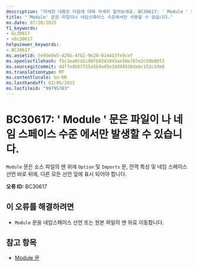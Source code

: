 ```yaml
---
description: "자세한 내용은 다음에 대해 자세히 알아보세요. BC30617: ' Module ' 문은 파일이 나 네임 스페이스 수준 에서만 발생할 수 있습니다."
title: "'Module' 문은 파일이나 네임스페이스 수준에서만 사용할 수 있습니다."
ms.date: 07/20/2015
f1_keywords:
- bc30617
- vbc30617
helpviewer_keywords:
- BC30617
ms.assetid: 5e9de8e5-d26b-4fb2-9e28-814413fe9cef
ms.openlocfilehash: f5c3ea0cd1c08fb0243043ae50e707e2c59b00f2
ms.sourcegitcommit: ddf7edb67715a5b9a45e3dd44536dabc153c1de0
ms.translationtype: MT
ms.contentlocale: ko-KR
ms.lasthandoff: 02/06/2021
ms.locfileid: "99795783"
---
```

# <a name="bc30617-module-statements-can-occur-only-at-file-or-namespace-level"></a>BC30617: ' Module ' 문은 파일이 나 네임 스페이스 수준 에서만 발생할 수 있습니다.

`Module` 문은 소스 파일의 맨 위에 `Option` 및 `Imports` 문, 전역 특성 및 네임 스페이스 선언 바로 뒤에, 다른 모든 선언 앞에 표시 되어야 합니다.

 **오류 ID:** BC30617

## <a name="to-correct-this-error"></a>이 오류를 해결하려면

- `Module` 문을 네임스페이스 선언 또는 원본 파일의 맨 위로 이동합니다.

## <a name="see-also"></a>참고 항목

- [Module 문](../statements/module-statement.md)
